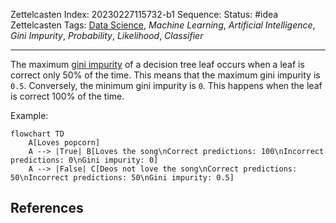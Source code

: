 Zettelcasten Index: 20230227115732-b1
Sequence:
Status: #idea
Zettelcasten Tags: [Data Science](../map-of-content/Data%20Science.md), *Machine Learning*, *Artificial Intelligence*, *Gini Impurity*, *Probability*, *Likelihood*, *Classifier*

---

The maximum [gini impurity](20230227115732-b.md) of a decision tree leaf occurs when a leaf is correct only 50% of the time. This means that the maximum gini impurity is `0.5`. Conversely, the minimum gini impurity is `0`. This happens when the leaf is correct 100% of the time.

Example:

````mermaid
flowchart TD
    A[Loves popcorn]
    A --> |True| B[Loves the song\nCorrect predictions: 100\nIncorrect predictions: 0\nGini impurity: 0]
    A --> |False| C[Deos not love the song\nCorrect predictions: 50\nIncorrect predictions: 50\nGini impurity: 0.5]
````

## References
